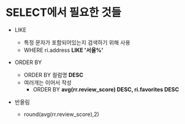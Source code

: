 # SELECT에서 필요한 것들

- LIKE
  - 특정 문자가 포함되어있는지 검색하기 위해 사용
  - WHERE ri.address **LIKE '서울%'**



- ORDER BY
  - ORDER BY 컬럼명 **DESC**
  - 여러개는 이어서 작성
    - ORDER BY **avg(rr.review_score) DESC, ri.favorites DESC**



- 반올림	
  - round(avg(rr.review_score),2)